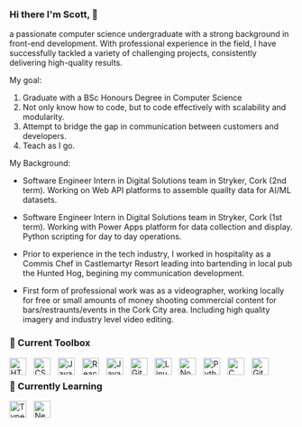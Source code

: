 ### Hi there I'm Scott, 👋
a passionate computer science undergraduate with a strong background in front-end development. With professional experience in the field, I have successfully tackled a variety of challenging projects, consistently delivering high-quality results.

My goal:
1. Graduate with a BSc Honours Degree in Computer Science
2. Not only know how to code, but to code effectively with scalability and modularity.
3. Attempt to bridge the gap in communication between customers and developers.
4. Teach as I go.

My Background:
 - Software Engineer Intern in Digital Solutions team in Stryker, Cork (2nd term). Working on Web API platforms to assemble quailty data for AI/ML datasets.

- Software Engineer Intern in Digital Solutions team in Stryker, Cork (1st term). Working with Power Apps platform for data collection and display. Python scripting for day to day operations.

- Prior to experience in the tech industry, I worked in hospitality as a Commis Chef in Castlemartyr Resort leading into bartending in local pub the Hunted Hog, begining my communication development.

- First form of professional work was as a videographer, working locally for free or small amounts of money shooting commercial content for bars/restraunts/events in the Cork City area. Including high quality imagery and industry level video editing.

### 🧰 Current Toolbox

<img align="left" alt="HTML" width="30px" style="padding-right:10px;" src="https://cdn.jsdelivr.net/gh/devicons/devicon/icons/html5/html5-plain.svg" />
<img align="left" alt="CSS" width="30px" style="padding-right:10px;" src="https://cdn.jsdelivr.net/gh/devicons/devicon/icons/css3/css3-plain.svg" />
<img align="left" alt="JavaScript" width="30px" style="padding-right:10px;" src="https://cdn.jsdelivr.net/gh/devicons/devicon/icons/javascript/javascript-plain.svg" />
<img align="left" alt="React" width="30px" style="padding-right:10px;" src="https://cdn.jsdelivr.net/gh/devicons/devicon/icons/react/react-original.svg" />
<img align="left" alt="Java" width="30px" style="padding-right:10px;" src="https://cdn.jsdelivr.net/gh/devicons/devicon/icons/java/java-original.svg"/>
<img align="left" alt="Git" width="30px" style="padding-right:10px;" src="https://cdn.jsdelivr.net/gh/devicons/devicon/icons/git/git-original.svg" />
<img align="left" alt="Linux" width="30px" style="padding-right:10px;" src="https://cdn.jsdelivr.net/gh/devicons/devicon/icons/linux/linux-original.svg" />
<img align="left" alt="NodeJS" width="30px" style="padding-right:10px;" src="https://cdn.jsdelivr.net/gh/devicons/devicon/icons/nodejs/nodejs-original.svg" />
<img align="left" alt="Python" width="30px" style="padding-right:10px;" src="https://cdn.jsdelivr.net/gh/devicons/devicon/icons/python/python-plain.svg" />
<img align="left" alt="C" width="30px" style="padding-right:10px;" src="https://upload.wikimedia.org/wikipedia/commons/thumb/1/18/C_Programming_Language.svg/695px-C_Programming_Language.svg.png" />
<img align="left" alt="GitHub" width="30px" style="padding-right:10px;" src="https://cdn.jsdelivr.net/gh/devicons/devicon/icons/github/github-original.svg" />
<br />

### 🌱 Currently Learning
<img align="left" alt="TypeScript" width="30px" style="padding-right:10px;" src="https://cdn.jsdelivr.net/gh/devicons/devicon/icons/typescript/typescript-plain.svg" />
<img align="left" alt="NextJS" width="30px" style="padding-right:10px;" src="[https://cdn.jsdelivr.net/gh/devicons/devicon/icons/typescript/typescript-plain.svg](https://static-00.iconduck.com/assets.00/next-js-icon-2048x2048-5dqjgeku.png)" />
<br />

#
<!--
**scott16lloyd/scott16lloyd** is a ✨ _special_ ✨ repository because its `README.md` (this file) appears on your GitHub profile.

Here are some ideas to get you started:

- 🔭 I’m currently working on ...
- 🌱 I’m currently learning ...
- 👯 I’m looking to collaborate on ...
- 🤔 I’m looking for help with ...
- 💬 Ask me about ...
- 📫 How to reach me: ...
- 😄 Pronouns: ...
- ⚡ Fun fact: ...
-->
